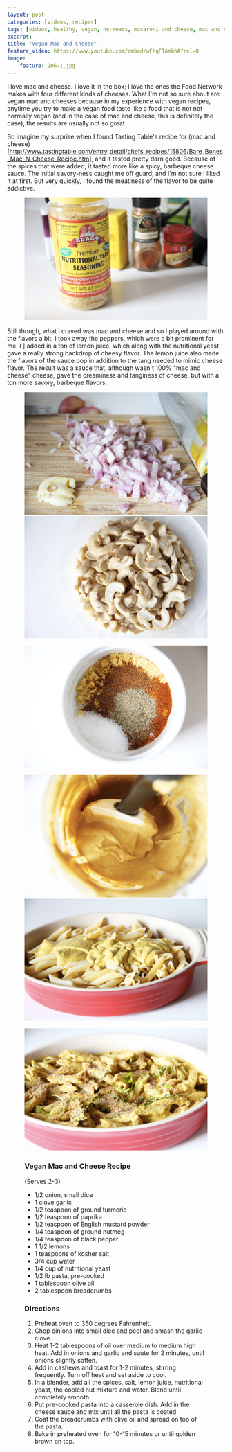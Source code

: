 ```yaml
---
layout: post
categories: [videos, recipes]
tags: [videos, healthy, vegan, no-meats, macaroni and cheese, mac and cheese]
excerpt: 
title: "Vegan Mac and Cheese" 
feature_video: https://www.youtube.com/embed/wFhqFTAmbhA?rel=0
image:   
    feature: 206-1.jpg
---
```


I love mac and cheese.  I love it in the box; I love the ones the Food Network makes with four different kinds of cheeses.  What I'm not so sure about are vegan mac and cheeses because in my experience with vegan recipes, anytime you try to make a vegan food taste like a food that is not not normally vegan (and in the case of mac and cheese, this is definitely the case), the results are usually not so great.

So imagine my surprise when I found Tasting Table's recipe for (mac and cheese)[http://www.tastingtable.com/entry_detail/chefs_recipes/15806/Bare_Bones_Mac_N_Cheese_Recipe.htm], and it tasted pretty darn good.  Because of the spices that were added, it tasted more like a spicy, barbeque cheese sauce.  The initial savory-ness caught me off guard, and I'm not sure I liked it at first.  But very quickly, I found the meatiness of the flavor to be quite addictive.  

<figure>
    <img src="/images/206-5.jpg">
</figure>

Still though, what I craved was mac and cheese and so I played around with the flavors a bit.  I took away the peppers, which were a bit prominent for me.  I ] added in a ton of lemon juice, which along with the nutritional yeast gave a really strong backdrop of cheesy flavor.  The lemon juice also made the flavors of the sauce pop in addition to the tang needed to mimic cheese flavor.  The result was a sauce that, although wasn't 100% "mac and cheese" cheese, gave the creaminess and tanginess of cheese, but with a ton more savory, barbeque flavors.


<figure class="half">
<img src="/images/206-2.jpg">
    <img src="/images/206-3.jpg">
</figure>

<figure>
    <img src="/images/206-4.jpg">
</figure>

<figure class="half">
 <img src="/images/206-6.jpg">
<img src="/images/206-8.jpg">
</figure>

<figure>
    <img src="/images/206-9.jpg">
</figure>

<figure class="ingredients" markdown="1">

### Vegan Mac and Cheese Recipe
(Serves 2-3)

- 1/2 onion, small dice
- 1 clove garlic
- 1/2 teaspoon of ground turmeric
- 1/2 teaspoon of paprika
- 1/2 teaspoon of English mustard powder
- 1/4 teaspoon of ground nutmeg
- 1/4 teaspoon of black pepper 
- 1 1/2 lemons
- 1 teaspoons of kosher salt
- 3/4 cup water
- 1/4 cup of nutritional yeast
- 1/2 lb pasta, pre-cooked
- 1 tablespoon olive oil
- 2 tablespoon breadcrumbs

 

</figure>
<figure class="directions" markdown="1">

### Directions

1. Preheat oven to 350 degrees Fahrenheit.
2. Chop oinions into small dice and peel and smash the garlic clove.
3. Heat 1-2 tablespoons of oil over medium to medium high heat.  Add in onions and garlic and saute for 2 minutes, until onions slightly soften.
4. Add in cashews and toast for 1-2 minutes, stirring frequently.  Turn off heat and set aside to cool. 
5. In a blender, add all the spices, salt, lemon juice, nutritional yeast, the cooled nut mixture and water.  Blend until completely smooth.
6. Put pre-cooked pasta into a casserole dish.  Add in the cheese sauce and mix until all the pasta is coated.
7. Coat the breadcrumbs with olive oil and spread on top of the pasta.
8. Bake in preheated oven for 10-15 minutes or until golden brown on top.

</figure>

